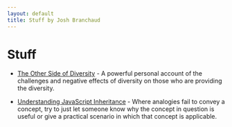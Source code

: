 ```yaml
---
layout: default
title: Stuff by Josh Branchaud
---
```


# Stuff

- [The Other Side of Diversity](https://medium.com/@ericajoy/the-other-side-of-diversity-1bb3de2f053e)
  \- A powerful personal account of the challenges and negative effects of
  diversity on those who are providing the diversity.

- [Understanding JavaScript Inheritance](https://alexsexton.com/blog/2013/04/understanding-javascript-inheritance/)
  \- Where analogies fail to convey a concept, try to just let someone know
  why the concept in question is useful or give a practical scenario in
  which that concept is applicable.
